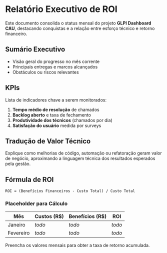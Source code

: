 # Relatório Executivo de ROI

Este documento consolida o status mensal do projeto **GLPI Dashboard CAU**, destacando conquistas e a relação entre esforço técnico e retorno financeiro.

## Sumário Executivo

- Visão geral do progresso no mês corrente
- Principais entregas e marcos alcançados
- Obstáculos ou riscos relevantes

## KPIs

Lista de indicadores chave a serem monitorados:

1. **Tempo médio de resolução** de chamados
2. **Backlog aberto** e taxa de fechamento
3. **Produtividade dos técnicos** (chamados por dia)
4. **Satisfação do usuário** medida por surveys

## Tradução de Valor Técnico

Explique como melhorias de código, automação ou refatoração geram valor de negócio, aproximando a linguagem técnica dos resultados esperados pela gestão.

## Fórmula de ROI

```text
ROI = (Benefícios Financeiros - Custo Total) / Custo Total
```

### Placeholder para Cálculo

| Mês      | Custos (R$) | Benefícios (R$) | ROI |
|----------|-------------|-----------------|-----|
| Janeiro  | _todo_      | _todo_          | _todo_ |
| Fevereiro| _todo_      | _todo_          | _todo_ |

Preencha os valores mensais para obter a taxa de retorno acumulada.
